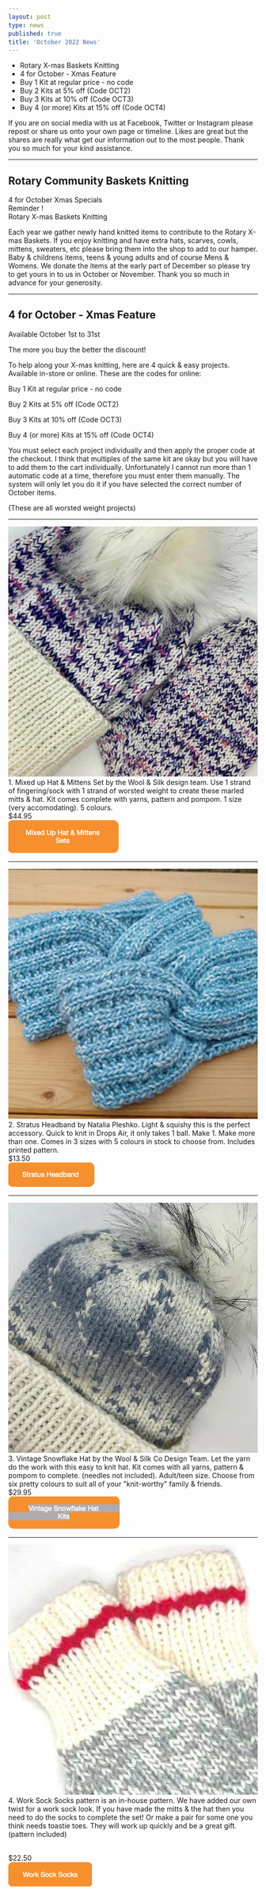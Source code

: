 ```yaml
---
layout: post
type: news
published: true
title: 'October 2022 News'
---
```


- Rotary X-mas Baskets Knitting
- 4 for October - Xmas Feature
- Buy 1 Kit at regular price - no code
- Buy 2 Kits at 5% off (Code OCT2)
- Buy 3 Kits at 10% off (Code OCT3)
- Buy 4 (or more) Kits at 15% off (Code OCT4)

If you are on social media with us at Facebook, Twitter or Instagram please repost or share us onto your own page or timeline. Likes are great but the shares are really what get our information out to the most people. Thank you so much for your kind assistance.
<hr />
<h2>Rotary Community Baskets Knitting</h2>

4 for October Xmas Specials<br />
Reminder !<br />
Rotary X-mas Baskets Knitting<br />

Each year we gather newly hand knitted items to contribute to the Rotary X-mas Baskets. If you enjoy knitting and have extra hats, scarves, cowls, mittens, sweaters, etc please bring them into the shop to add to our hamper. Baby & childrens items, teens & young adults and of course Mens & Womens. We donate the items at the early part of December so please try to get yours in to us in October or November. Thank you so much in advance for your generosity.
<hr />
<h2>4 for October - Xmas Feature</h2>
Available October 1st to 31st

The more you buy the better the discount!

To help along your X-mas knitting, here are 4 quick & easy projects. Available in-store or online. These are the codes for online:

Buy 1 Kit at regular price - no code

Buy 2 Kits at 5% off (Code OCT2)

Buy 3 Kits at 10% off (Code OCT3)

Buy 4 (or more) Kits at 15% off (Code OCT4)

You must select each project individually and then apply the proper code at the checkout. I think that multiples of the same kit are okay but you will have to add them to the cart individually. Unfortunately I cannot run more than 1 automatic code at a time, therefore you must enter them manually. The system will only let you do it if you have selected the correct number of October items.

(These are all worsted weight projects)
<hr />
<a href="https://www.woolandsilkcoshop.com/products/mixed-up-mittens-and-hat-kits"><img src="/img/mixed_up_hat_mitts.jpg"></a><br />
1. Mixed up Hat & Mittens Set by the Wool & Silk design team. Use 1 strand of fingering/sock with 1 strand of worsted weight to create these marled mitts & hat. Kit comes complete with yarns, pattern and pompom. 1 size (very accomodating). 5 colours.
<br />
$44.95 <br />
<a href="https://www.woolandsilkcoshop.com/products/mixed-up-mittens-and-hat-kits"><img src="/img/button_hat.jpg"></a><br />
<hr />
<a href="https://www.woolandsilkcoshop.com/products/stratus-headband-kit"><img src="/img/stratus_headband.jpg"></a><br />
2. Stratus Headband by Natalia Pleshko. Light & squishy this is the perfect accessory. Quick to knit in Drops Air, it only takes 1 ball. Make 1. Make more than one. Comes in 3 sizes with 5 colours in stock to choose from. Includes printed pattern.
<br />
$13.50<br />
<a href="https://www.woolandsilkcoshop.com/products/stratus-headband-kit"><img src="/img/button_headband.jpg"></a>
<hr />
<a href="https://www.woolandsilkcoshop.com/products/vintage-snowflake-hat-kit-b-1"><img src="/img/vintage_snowflake_hat.jpg"></a><br />
3. Vintage Snowflake Hat by the Wool & Silk Co Design Team. Let the yarn do the work with this easy to knit hat. Kit comes with all yarns, pattern & pompom to complete. (needles not included). Adult/teen size. Choose from six pretty colours to suit all of your "knit-worthy" family & friends.
<br />
$29.95<br />
<a href="https://www.woolandsilkcoshop.com/products/vintage-snowflake-hat-kit-b-1"><img src="/img/button_vintage_hat.jpg"></a>
<hr />
<a href="https://www.woolandsilkcoshop.com/products/work-sock-sock-kits"><img src="/img/work_socks.jpg"></a><br />
4. Work Sock Socks pattern is an in-house pattern. We have added our own twist for a work sock look. If you have made the mitts & the hat then you need to do the socks to complete the set! Or make a pair for some one you think needs toastie toes. They will work up quickly and be a great gift. (pattern included)<br /><br />

$22.50 <br />
<a href="https://www.woolandsilkcoshop.com/products/work-sock-sock-kits"><img src="/img/button_work_socks.jpg"></a><br />
